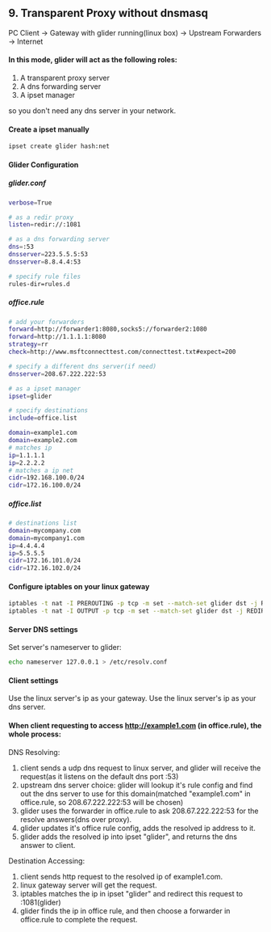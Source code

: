 
## 9. Transparent Proxy without dnsmasq

PC Client -> Gateway with glider running(linux box) -> Upstream Forwarders -> Internet

#### In this mode, glider will act as the following roles:
1. A transparent proxy server
2. A dns forwarding server
3. A ipset manager

so you don't need any dns server in your network.

#### Create a ipset manually
```bash
ipset create glider hash:net
```

#### Glider Configuration
##### glider.conf
```bash
verbose=True

# as a redir proxy
listen=redir://:1081

# as a dns forwarding server
dns=:53
dnsserver=223.5.5.5:53
dnsserver=8.8.4.4:53

# specify rule files
rules-dir=rules.d
```

##### office.rule
```bash
# add your forwarders
forward=http://forwarder1:8080,socks5://forwarder2:1080
forward=http://1.1.1.1:8080
strategy=rr
check=http://www.msftconnecttest.com/connecttest.txt#expect=200

# specify a different dns server(if need)
dnsserver=208.67.222.222:53

# as a ipset manager
ipset=glider

# specify destinations
include=office.list

domain=example1.com
domain=example2.com
# matches ip
ip=1.1.1.1
ip=2.2.2.2
# matches a ip net
cidr=192.168.100.0/24
cidr=172.16.100.0/24
```

##### office.list
```bash
# destinations list
domain=mycompany.com
domain=mycompany1.com
ip=4.4.4.4
ip=5.5.5.5
cidr=172.16.101.0/24
cidr=172.16.102.0/24
```

#### Configure iptables on your linux gateway
```bash
iptables -t nat -I PREROUTING -p tcp -m set --match-set glider dst -j REDIRECT --to-ports 1081
iptables -t nat -I OUTPUT -p tcp -m set --match-set glider dst -j REDIRECT --to-ports 1081
```

#### Server DNS settings
Set server's nameserver to glider:
```bash
echo nameserver 127.0.0.1 > /etc/resolv.conf
```

#### Client settings
Use the linux server's ip as your gateway.
Use the linux server's ip as your dns server.

#### When client requesting to access http://example1.com (in office.rule), the whole process:
DNS Resolving: 
1. client sends a udp dns request to linux server, and glider will receive the request(as it listens on the default dns port :53)
2. upstream dns server choice: glider will lookup it's rule config and find out the dns server to use for this domain(matched "example1.com" in office.rule, so 208.67.222.222:53 will be chosen)
3. glider uses the forwarder in office.rule to ask 208.67.222.222:53 for the resolve answers(dns over proxy).
4. glider updates it's office rule config, adds the resolved ip address to it.
5. glider adds the resolved ip into ipset "glider", and returns the dns answer to client.

Destination Accessing:
1. client sends http request to the resolved ip of example1.com.
2. linux gateway server will get the request.
3. iptables matches the ip in ipset "glider" and redirect this request to :1081(glider)
4. glider finds the ip in office rule, and then choose a forwarder in office.rule to complete the request.
